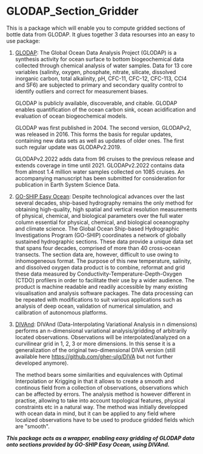 # GLODAP_Section_Gridder

This is a package which will enable you to compute gridded sections of bottle 
data from GLODAP. It glues together 3 data resourses into an easy to use package:

1. [GLODAP](https://www.glodap.info/): The Global Ocean Data Analysis Project (GLODAP) is a synthesis activity for ocean surface to bottom biogeochemical data collected through chemical analysis of water samples. Data for 13 core variables (salinity, oxygen, phosphate, nitrate, silicate, dissolved inorganic carbon, total alkalinity, pH, CFC-11, CFC-12, CFC-113, CCl4 and SF6) are subjected to primary and secondary quality control to identify outliers and correct for measurement biases.

    GLODAP is publicly available, discoverable, and citable. GLODAP enables quantification of the ocean carbon sink, ocean acidification and evaluation of ocean biogeochemical models.

    GLODAP was first published in 2004. The second version, GLODAPv2, was released in 2016. This forms the basis for regular updates, containing new data sets as well as updates of older ones. The first such regular update was GLODAPv2.2019.

    GLODAPv2.2022 adds data from 96 cruises to the previous release and extends coverage in time until 2021. GLODAPv2.2022 contains data from almost 1.4 million water samples collected on 1085 cruises. An accompanying manuscript has been submitted for consideration for publication in Earth System Science Data.
2. [GO-SHIP Easy Ocean](https://github.com/kkats/GO-SHIP-Easy-Ocean):
    Despite technological advances over the last several decades, ship-based hydrography remains the only method for obtaining high-quality, high spatial and vertical resolution measurements of physical, chemical, and biological parameters over the full water column essential for physical, chemical, and biological oceanography and climate science. The Global Ocean Ship-based Hydrographic Investigations Program (GO-SHIP) coordinates a network of globally sustained hydrographic sections. These data provide a unique data set that spans four decades, comprised of more than 40 cross-ocean transects. The section data are, however, difficult to use owing to inhomogeneous format. The purpose of this new temperature, salinity, and dissolved oxygen data product is to combine, reformat and grid these data measured by Conductivity-Temperature-Depth-Oxygen (CTDO) profilers in order to facilitate their use by a wider audience. The product is machine readable and readily accessible by many existing visualisation and analysis software packages. The data processing can be repeated with modifications to suit various applications such as analysis of deep ocean, validation of numerical simulation, and calibration of autonomous platforms.
    
 3. [DIVAnd](https://github.com/gher-uliege/DIVAnd.jl): DIVAnd (Data-Interpolating Variational Analysis in n dimensions) performs an n-dimensional variational analysis/gridding of arbitrarily located observations. Observations will be interpolated/analyzed on a curvilinear grid in 1, 2, 3 or more dimensions. In this sense it is a generalization of the original two-dimensional DIVA version (still available here https://github.com/gher-ulg/DIVA but not further developed anymore).

    The method bears some similarities and equivalences with Optimal Interpolation or Krigging in that it allows to create a smooth and continous field from a collection of observations, observations which can be affected by errors. The analysis method is however different in practise, allowing to take into account topological features, physical constraints etc in a natural way. The method was initially developped with ocean data in mind, but it can be applied to any field where localized observations have to be used to produce gridded fields which are "smooth".

***This package acts as a wrapper, enabling easy gridding of GLODAP data onto sections provided by GO-SHIP Easy Ocean, using DIVAnd.***